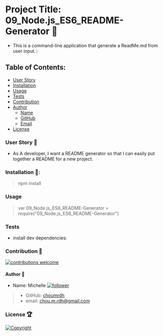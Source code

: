   # Project Title: 09_Node.js_ES6_README-Generator :raised_hands:
  - This is a command-line application that generate a ReadMe.md from user input.:bulb: 

  ## Table of Contents:
  - [User Story](#user-story-speech_balloon)
  - [Installation](#installation-floppy_disk)
  - [Usage](#usage)
  - [Tests](#tests)
  - [Contribution](#contribution-handshake)
  - [Author](#author-bust_in_silhouette)
    - [Name](#author-bust_in_silhouette)
    - [GitHub](#author-bust_in_silhouette)
    - [Email](author-bust_in_silhouette)
  - [License](#license-trophy)
  
  ### User Story :speech_balloon:
  - As A developer, I want a README generator so that I can easily put together a README for a new project.
  
  ###  Installation :floppy_disk::
  
  > npm install 

  ### Usage
   
  > var 09_Node.js_ES6_README-Generator = require("09_Node.js_ES6_README-Generator")

  ### Tests
  - install dev dependencies:
  

 ### Contribution :handshake: 
 [![contributions welcome](https://img.shields.io/badge/contributions-welcome-brightgreen.svg?style=flat)](https://github.com/choumrdh/09_Node.js_ES6_README-Generator/issues)
  
  
 
  
  #### 	Author :bust_in_silhouette:
   - Name: Michelle [![follower](https://img.shields.io/github/followers/choumrdh?label=follower&style=social)](https://github.com/choumrdh?tab=followers)
  
  > - GitHub: [choumrdh](https://github.com/choumrdh)
  > - email: chou.m.rdh@gmail.com
  >
  
 ### License :trophy:
   [![Copyright](https://img.shields.io/badge/Copyright-Michelle-blue)](https://github.com/choumrdh)

  
